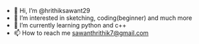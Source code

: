 - 👋 Hi, I’m @hrithiksawant29
- 👀 I’m interested in sketching, coding(beginner) and much more
- 🌱 I’m currently learning python and c++
- 📫 How to reach me sawanthrithik7@gmail.com

<!---
hrithiksawant29/hrithiksawant29 is a ✨ special ✨ repository because its `README.md` (this file) appears on your GitHub profile.
You can click the Preview link to take a look at your changes.
--->
